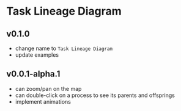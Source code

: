 # Task Lineage Diagram

## v0.1.0

- change name to `Task Lineage Diagram`
- update examples

## v0.0.1-alpha.1

- can zoom/pan on the map
- can double-click on a process to see its parents and offsprings
- implement animations
